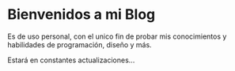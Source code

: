 # Bienvenidos a mi Blog

Es de uso personal, con el unico fin de probar mis conocimientos y habilidades de programación, diseño y más.

Estará en constantes actualizaciones... 
